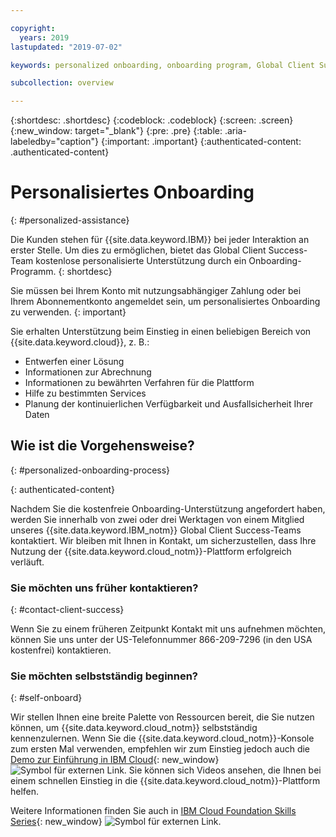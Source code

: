 ```yaml
---

copyright:
  years: 2019
lastupdated: "2019-07-02"

keywords: personalized onboarding, onboarding program, Global Client Success

subcollection: overview

---
```


{:shortdesc: .shortdesc}
{:codeblock: .codeblock}
{:screen: .screen}
{:new_window: target="_blank"}
{:pre: .pre}
{:table: .aria-labeledby="caption"}
{:important: .important}
{:authenticated-content: .authenticated-content}


# Personalisiertes Onboarding
{: #personalized-assistance}

Die Kunden stehen für {{site.data.keyword.IBM}} bei jeder Interaktion an erster Stelle. Um dies zu ermöglichen, bietet das Global Client Success-Team kostenlose personalisierte Unterstützung durch ein Onboarding-Programm.
{: shortdesc}

Sie müssen bei Ihrem Konto mit nutzungsabhängiger Zahlung oder bei Ihrem Abonnementkonto angemeldet sein, um personalisiertes Onboarding zu verwenden.
{: important}

Sie erhalten Unterstützung beim Einstieg in einen beliebigen Bereich von {{site.data.keyword.cloud}}, z. B.: 
* Entwerfen einer Lösung
* Informationen zur Abrechnung
* Informationen zu bewährten Verfahren für die Plattform
* Hilfe zu bestimmten Services
* Planung der kontinuierlichen Verfügbarkeit und Ausfallsicherheit Ihrer Daten

## Wie ist die Vorgehensweise?
{: #personalized-onboarding-process}

<div class="onboarding-ub">
  <div class="ub-widget" style="display: flex;">
    <div ub-in-page="5cbe76490f72eb04484f31e8"></div>
  </div>
</div>
{: authenticated-content}

Nachdem Sie die kostenfreie Onboarding-Unterstützung angefordert haben, werden Sie innerhalb von zwei oder drei Werktagen von einem Mitglied unseres {{site.data.keyword.IBM_notm}} Global Client Success-Teams kontaktiert. Wir bleiben mit Ihnen in Kontakt, um sicherzustellen, dass Ihre Nutzung der {{site.data.keyword.cloud_notm}}-Plattform erfolgreich verläuft.

### Sie möchten uns früher kontaktieren?
{: #contact-client-success}

Wenn Sie zu einem früheren Zeitpunkt Kontakt mit uns aufnehmen möchten, können Sie uns unter der US-Telefonnummer 866-209-7296 (in den USA kostenfrei) kontaktieren.

### Sie möchten selbstständig beginnen?
{: #self-onboard}

Wir stellen Ihnen eine breite Palette von Ressourcen bereit, die Sie nutzen können, um {{site.data.keyword.cloud_notm}} selbstständig kennenzulernen. Wenn Sie die {{site.data.keyword.cloud_notm}}-Konsole zum ersten Mal verwenden, empfehlen wir zum Einstieg jedoch auch die [Demo zur Einführung in IBM Cloud](https://register.gotowebinar.com/rt/5902701065204820738){: new_window} ![Symbol für externen Link](../icons/launch-glyph.svg "Symbol für externen Link"). Sie können sich Videos ansehen, die Ihnen bei einem schnellen Einstieg in die {{site.data.keyword.cloud_notm}}-Plattform helfen.  

Weitere Informationen finden Sie auch in [IBM Cloud Foundation Skills Series](https://www.youtube.com/playlist?list=PLmesOgYt3nKCfsXqx-A5k1bP7t146U4rz){: new_window} ![Symbol für externen Link](../icons/launch-glyph.svg "Symbol für externen Link").
